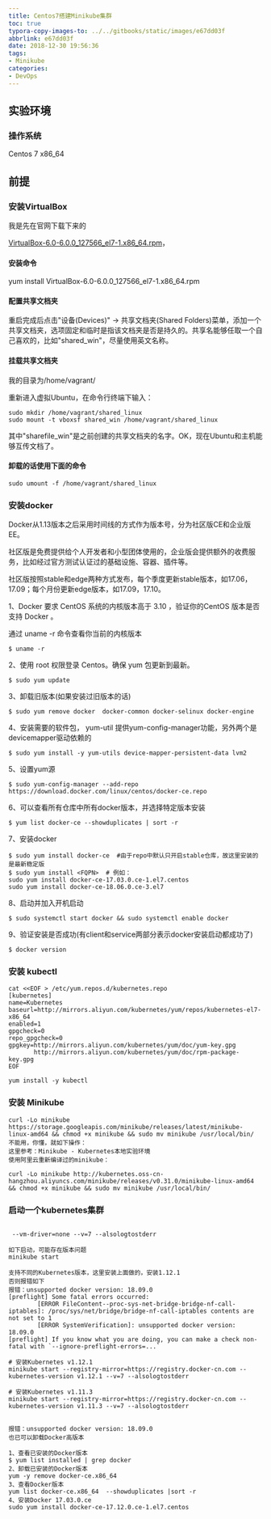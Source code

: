 ```yaml
---
title: Centos7搭建Minikube集群
toc: true
typora-copy-images-to: ../../gitbooks/static/images/e67dd03f
abbrlink: e67dd03f
date: 2018-12-30 19:56:36
tags:
- Minikube
categories:
- DevOps
---
```


## 实验环境
### 操作系统

Centos 7 x86_64

##  前提

### 安装VirtualBox

我是先在官网下载下来的

[VirtualBox-6.0-6.0.0_127566_el7-1.x86_64.rpm](https://www.virtualbox.org/wiki/Downloads)， 

#### 安装命令

yum install VirtualBox-6.0-6.0.0_127566_el7-1.x86_64.rpm

#### 配置共享文档夹

重启完成后点击"设备(Devices)" -> 共享文档夹(Shared Folders)菜单，添加一个共享文档夹，选项固定和临时是指该文档夹是否是持久的。共享名能够任取一个自己喜欢的，比如"shared_win"，尽量使用英文名称。

####  挂载共享文档夹

我的目录为/home/vagrant/

重新进入虚拟Ubuntu，在命令行终端下输入：

```
sudo mkdir /home/vagrant/shared_linux
sudo mount -t vboxsf shared_win /home/vagrant/shared_linux
```

其中"sharefile_win"是之前创建的共享文档夹的名字。OK，现在Ubuntu和主机能够互传文档了。

#### 卸载的话使用下面的命令

```
sudo umount -f /home/vagrant/shared_linux
```




### 安装docker

Docker从1.13版本之后采用时间线的方式作为版本号，分为社区版CE和企业版EE。

社区版是免费提供给个人开发者和小型团体使用的，企业版会提供额外的收费服务，比如经过官方测试认证过的基础设施、容器、插件等。

社区版按照stable和edge两种方式发布，每个季度更新stable版本，如17.06，17.09；每个月份更新edge版本，如17.09，17.10。

1、Docker 要求 CentOS 系统的内核版本高于 3.10 ，验证你的CentOS 版本是否支持 Docker 。

通过 uname -r 命令查看你当前的内核版本

```
$ uname -r
```

2、使用 root 权限登录 Centos。确保 yum 包更新到最新。

```
$ sudo yum update
```
3、卸载旧版本(如果安装过旧版本的话)
```
$ sudo yum remove docker  docker-common docker-selinux docker-engine
```
4、安装需要的软件包， yum-util 提供yum-config-manager功能，另外两个是devicemapper驱动依赖的
```
$ sudo yum install -y yum-utils device-mapper-persistent-data lvm2
```
5、设置yum源
```
$ sudo yum-config-manager --add-repo https://download.docker.com/linux/centos/docker-ce.repo
```

6、可以查看所有仓库中所有docker版本，并选择特定版本安装
```
$ yum list docker-ce --showduplicates | sort -r
```

7、安装docker
```
$ sudo yum install docker-ce  #由于repo中默认只开启stable仓库，故这里安装的是最新稳定版
$ sudo yum install <FQPN>  # 例如：
sudo yum install docker-ce-17.03.0.ce-1.el7.centos 
sudo yum install docker-ce-18.06.0.ce-3.el7

```
8、启动并加入开机启动
```
$ sudo systemctl start docker && sudo systemctl enable docker
```
9、验证安装是否成功(有client和service两部分表示docker安装启动都成功了)
```
$ docker version
```


### 安装 kubectl 
```
cat <<EOF > /etc/yum.repos.d/kubernetes.repo
[kubernetes]
name=Kubernetes
baseurl=http://mirrors.aliyun.com/kubernetes/yum/repos/kubernetes-el7-x86_64
enabled=1
gpgcheck=0
repo_gpgcheck=0
gpgkey=http://mirrors.aliyun.com/kubernetes/yum/doc/yum-key.gpg
       http://mirrors.aliyun.com/kubernetes/yum/doc/rpm-package-key.gpg
EOF

yum install -y kubectl
```


### 安装 Minikube
```
curl -Lo minikube https://storage.googleapis.com/minikube/releases/latest/minikube-linux-amd64 && chmod +x minikube && sudo mv minikube /usr/local/bin/
不能用，你懂，就如下操作：
这里参考：Minikube - Kubernetes本地实验环境
使用阿里云重新编译过的minikube：

curl -Lo minikube http://kubernetes.oss-cn-hangzhou.aliyuncs.com/minikube/releases/v0.31.0/minikube-linux-amd64 && chmod +x minikube && sudo mv minikube /usr/local/bin/

```


### 启动一个kubernetes集群
```
 
 --vm-driver=none --v=7 --alsologtostderr
```

```
如下启动，可能存在版本问题
minikube start

支持不同的Kubernetes版本，这里安装上面做的，安装1.12.1
否则报错如下
报错：unsupported docker version: 18.09.0
[preflight] Some fatal errors occurred:
        [ERROR FileContent--proc-sys-net-bridge-bridge-nf-call-iptables]: /proc/sys/net/bridge/bridge-nf-call-iptables contents are not set to 1
        [ERROR SystemVerification]: unsupported docker version: 18.09.0
[preflight] If you know what you are doing, you can make a check non-fatal with `--ignore-preflight-errors=...`

# 安装Kubernetes v1.12.1
minikube start --registry-mirror=https://registry.docker-cn.com --kubernetes-version v1.12.1 --v=7 --alsologtostderr

# 安装Kubernetes v1.11.3
minikube start --registry-mirror=https://registry.docker-cn.com --kubernetes-version v1.11.3 --v=7 --alsologtostderr
```
```

报错：unsupported docker version: 18.09.0
也已可以卸载Docker高版本

1、查看已安装的Docker版本
$ yum list installed | grep docker
2、卸载已安装的Docker版本
yum -y remove docker-ce.x86_64
3、查看Docker版本
yum list docker-ce.x86_64  --showduplicates |sort -r
4、安装Docker 17.03.0.ce
sudo yum install docker-ce-17.12.0.ce-1.el7.centos

```